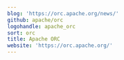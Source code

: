 ```yaml
---
blog: 'https://orc.apache.org/news/'
github: apache/orc
logohandle: apache_orc
sort: orc
title: Apache ORC
website: 'https://orc.apache.org/'
---
```


